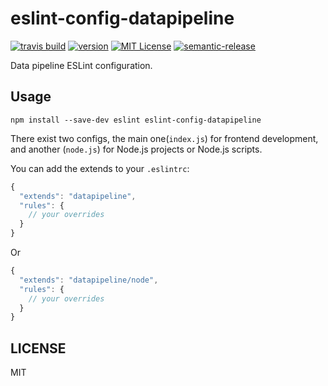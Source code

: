 # eslint-config-datapipeline

[![travis build](https://img.shields.io/travis/DataPipelineInc/eslint-config-datapipeline.svg?style=flat-square)](https://travis-ci.org/kentcdodds/eslint-config-datapipeline)
[![version](https://img.shields.io/npm/v/eslint-config-datapipeline.svg?style=flat-square)](http://npm.im/eslint-config-datapipeline)
[![MIT License](https://img.shields.io/npm/l/eslint-config-datapipeline.svg?style=flat-square)](http://opensource.org/licenses/MIT)
[![semantic-release](https://img.shields.io/badge/%20%20%F0%9F%93%A6%F0%9F%9A%80-semantic--release-e10079.svg?style=flat-square)](https://github.com/semantic-release/semantic-release)

Data pipeline ESLint configuration.

## Usage

```
npm install --save-dev eslint eslint-config-datapipeline
```

There exist two configs, the main one(`index.js`) for frontend development, and
another (`node.js`) for Node.js projects or Node.js scripts.

You can add the extends to your `.eslintrc`:

```javascript
{
  "extends": "datapipeline",
  "rules": {
    // your overrides
  }
}
```

Or

```javascript
{
  "extends": "datapipeline/node",
  "rules": {
    // your overrides
  }
}
```

## LICENSE

MIT
